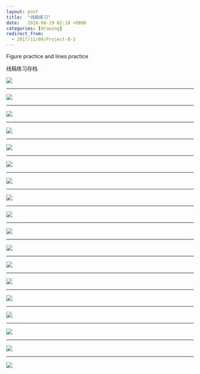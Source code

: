 ```yaml
---
layout: post
title:  "线稿练习"
date:   2018-08-19 02:18 +0800
categories: [drawing]
redirect_from:
  - 2017/11/09/Project-B-3
---
```


Figure practice and lines practice

线稿练习存档



![](http://wx2.sinaimg.cn/large/698f3196gy1g2wakd3ngbj20j60pkac4.jpg)



---



![](http://wx4.sinaimg.cn/mw690/698f3196gy1g2wakd1gdrj20j60j6ta4.jpg)



---



![](http://wx1.sinaimg.cn/mw690/698f3196gy1g2wakd24ffj20j60pk0up.jpg)



---



![](http://wx4.sinaimg.cn/mw690/698f3196gy1g2wakd2ehtj20j60pkgnk.jpg)



---



![](http://wx4.sinaimg.cn/mw690/698f3196gy1g2wakd5xchj20j60pkdhp.jpg)



---



![](http://wx2.sinaimg.cn/mw690/698f3196gy1g2wakcytqgj20j60ryta1.jpg)



---



![](http://wx4.sinaimg.cn/mw690/698f3196gy1g2wakd339qj20j60pkgne.jpg)



------



![](http://wx2.sinaimg.cn/mw690/698f3196gy1g2wakd5b3bj20j60pkac4.jpg)





------





![](http://wx1.sinaimg.cn/mw690/698f3196gy1g2wakd2rq1j20j60pkq5b.jpg)





------





![](http://wx4.sinaimg.cn/mw690/698f3196gy1fli8yclmeaj22e02e01kz.jpg)





------





![](http://wx3.sinaimg.cn/mw690/698f3196gy1fli8yee0gkj22e02e0x6q.jpg)





------





![](http://wx1.sinaimg.cn/mw690/698f3196gy1fli8yhg3nzj22e02e01kz.jpg)





------





![](http://wx1.sinaimg.cn/mw690/698f3196gy1g0qmd1t77yj20u0140u0x.jpg)





------





![](http://wx3.sinaimg.cn/mw690/698f3196gy1g0qmd0rzpbj20u0140qv5.jpg)





------





![](http://wx3.sinaimg.cn/mw690/698f3196gy1g0qmcztegnj21400u0e81.jpg)





------





![](http://wx1.sinaimg.cn/mw690/698f3196gy1g0qmd1kznrj21400u0npd.jpg)





------





![](http://wx2.sinaimg.cn/mw690/698f3196gy1g0qmcxaxptj21400u0hdt.jpg)





------





![](http://wx4.sinaimg.cn/mw690/698f3196gy1g0qmd17qvrj21400u0hdt.jpg)



